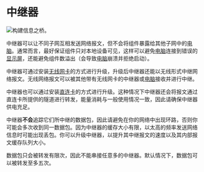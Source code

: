 # 中继器

![构建信息之桥。](oredict:oc:relay)

中继器可以让不同子网互相发送网络报文，但不会将组件暴露给其他子网中的[电脑](../general/computer.md)。通常而言，最好保证组件只对本地设备可见，这样可以避免[电脑](../general/computer.md)连接到错误的[显示屏](screen1.md)，还能避免组件数溢出（会导致[电脑](../general/computer.md)崩溃并拒绝启动）。

中继器可通过安装[无线网卡](../item/wlanCard1.md)的方式进行升级，升级后中继器还能以无线形式中继网络报文。无线网络报文可以被其他带有无线网卡的中继器或[电脑](../general/computer.md)接收并进行中继。

中继器也可以通过安装[直连卡](../item/linkedCard.md)的方式进行升级。这种情况下中继器还会将报文通过直连卡所提供的隧道进行转发，能量消耗与一般使用情况一致，因此请确保中继器供电充足。

中继器**不会**追踪它们所中继的数据包，因此请避免在你的网络中出现环路，否则你可能会多次收到同一数据包。因为中继器的缓存大小有限，以太高的频率发送网络信息时可能出现丢包。你可以升级中继器，以提升其中继报文的速度以及其内部报文缓存队列大小。

数据包只会被转发有限次，因此不能串接任意多的中继器。默认情况下，数据包可以被转发至多五次。
